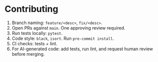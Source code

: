 # Contributing

1. Branch naming: `feature/<desc>`, `fix/<desc>`.
2. Open PRs against `main`. One approving review required.
3. Run tests locally: `pytest`.
4. Code style: `black`, `isort`. Run `pre-commit install`.
5. CI checks: tests + lint.
6. For AI-generated code: add tests, run lint, and request human review before merging.
